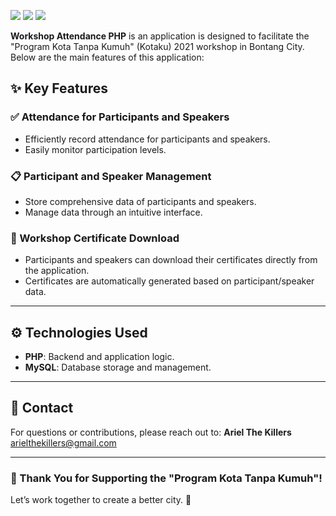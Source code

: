 ![](https://img.shields.io/badge/PHP-8.0-blue?logo=php&style=flat-square) ![](https://img.shields.io/badge/MySQL-5.7-blue?logo=mysql&style=flat-square) ![](https://img.shields.io/badge/Status-Inactive-red?style=flat-square)

**Workshop Attendance PHP** is an application is designed to facilitate the "Program Kota Tanpa Kumuh" (Kotaku) 2021 workshop in Bontang City. Below are the main features of this application:

## ✨ Key Features

### ✅ Attendance for Participants and Speakers
- Efficiently record attendance for participants and speakers.
- Easily monitor participation levels.

### 📋 Participant and Speaker Management
- Store comprehensive data of participants and speakers.
- Manage data through an intuitive interface.

### 🏅 Workshop Certificate Download
- Participants and speakers can download their certificates directly from the application.
- Certificates are automatically generated based on participant/speaker data.

---

## ⚙️ Technologies Used

- **PHP**: Backend and application logic.
- **MySQL**: Database storage and management.

---

## 📧 Contact

For questions or contributions, please reach out to:
**Ariel The Killers**  
[arielthekillers@gmail.com](mailto:arielthekillers@gmail.com)

---

### 🎉 Thank You for Supporting the "Program Kota Tanpa Kumuh"!

Let’s work together to create a better city. 🚀

